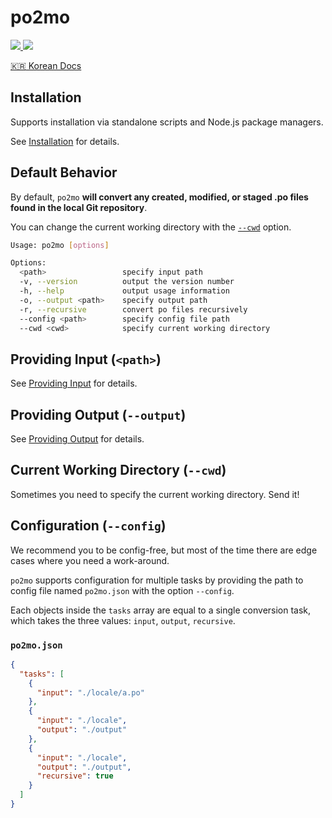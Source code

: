 # po2mo

<p align="left">
  <a href="https://npm.im/po2mo">
    <img src="https://badgen.net/npm/v/po2mo">
  </a>

  <a href="https://github.com/devjiwonchoi/po2mo/actions?workflow=CI">
    <img src="https://github.com/devjiwonchoi/po2mo/actions/workflows/node_ci.yml/badge.svg">
  </a>
</p>

[:kr: Korean Docs](./docs/korean/README.md)

## Installation

Supports installation via standalone scripts and Node.js package managers.

See [Installation](./docs/installation.md) for details.

## Default Behavior

By default, `po2mo` **will convert any created, modified, or staged .po files found in the local Git repository**.

You can change the current working directory with the [`--cwd`](#current-working-directory---cwd) option.

```sh
Usage: po2mo [options]

Options:
  <path>                 specify input path
  -v, --version          output the version number
  -h, --help             output usage information
  -o, --output <path>    specify output path
  -r, --recursive        convert po files recursively
  --config <path>        specify config file path
  --cwd <cwd>            specify current working directory
```

## Providing Input (`<path>`)

See [Providing Input](./docs/providing-input.md) for details.

## Providing Output (`--output`)

See [Providing Output](./docs/providing-output.md) for details.

## Current Working Directory (`--cwd`)

Sometimes you need to specify the current working directory. Send it!

## Configuration (`--config`)

We recommend you to be config-free, but most of the time there are edge cases where you need a work-around.

`po2mo` supports configuration for multiple tasks by providing the path to config file named `po2mo.json` with the option `--config`.

Each objects inside the `tasks` array are equal to a single conversion task, which takes the three values: `input`, `output`, `recursive`.

### `po2mo.json`

```json
{
  "tasks": [
    {
      "input": "./locale/a.po"
    },
    {
      "input": "./locale",
      "output": "./output"
    },
    {
      "input": "./locale",
      "output": "./output",
      "recursive": true
    }
  ]
}
```
